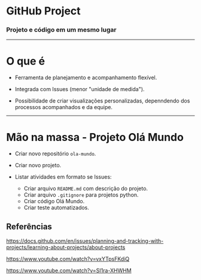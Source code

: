 # GitHub Project

### Projeto e código em um mesmo lugar

--- 

# O que é 

- Ferramenta de planejamento e acompanhamento flexível.

- Integrada com Issues (menor "unidade de medida").

- Possibilidade de criar visualizações personalizadas, depenndendo dos processos  acompanhados e da equipe.

---

# Mão na massa - Projeto Olá Mundo

- Criar novo repositório `ola-mundo`.

- Criar novo projeto.

- Listar atividades em formato se Issues:
	- Criar arquivo `README.md` com descrição do projeto.
	- Criar arquivo `.gitignore` para projetos python.
	- Criar código Olá Mundo.
	- Criar teste automatizados.






## Referências

https://docs.github.com/en/issues/planning-and-tracking-with-projects/learning-about-projects/about-projects

https://www.youtube.com/watch?v=vxYTpsFKdiQ

https://www.youtube.com/watch?v=SI1ra-XHWHM